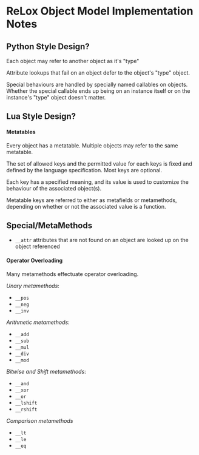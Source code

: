 # ReLox Object Model Implementation Notes




## Python Style Design?

Each object may refer to another object as it's "type"

Attribute lookups that fail on an object defer to the object's "type" object.

Special behaviours are handled by specially named callables on objects. 
Whether the special callable ends up being on an instance itself or on the 
instance's "type" object doesn't matter.















## Lua Style Design?

#### Metatables

Every object has a metatable. Multiple objects may refer to the same metatable.

The set of allowed keys and the permitted value for each keys is fixed 
and defined by the language specification. Most keys are optional.

Each key has a specified meaning, and its value is used to customize
the behaviour of the associated object(s).

Metatable keys are referred to either as metafields or metamethods, 
depending on whether or not the associated value is a function.













## Special/MetaMethods


- `__attr` attributes that are not found on an object are looked up on the object referenced




#### Operator Overloading

Many metamethods effectuate operator overloading.

*Unary metamethods*:

- `__pos`
- `__neg`
- `__inv`

*Arithmetic metamethods*:

- `__add`
- `__sub`
- `__mul`
- `__div`
- `__mod`

*Bitwise and Shift metamethods*:

- `__and`
- `__xor`
- `__or`
- `__lshift`
- `__rshift`

*Comparison metamethods*

- `__lt`
- `__le`
- `__eq`


